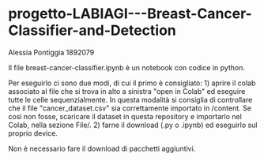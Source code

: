# progetto-LABIAGI---Breast-Cancer-Classifier-and-Detection
Alessia Pontiggia 1892079


Il file breast-cancer-classifier.ipynb è un notebook con codice in python. 

Per eseguirlo ci sono due modi, di cui il primo è consigliato:
    1)  aprire il colab associato al file che si trova in alto a sinistra "open in Colab" ed eseguire tutte le celle sequenzialmente.
        In questa modalità si consiglia di controllare che il file "cancer_dataset.csv" sia correttamente importato in /content.
        Se così non fosse, scaricare il dataset in questa repository e importarlo nel Colab, nella sezione File/.
    2)  farne il download (.py o .ipynb) ed eseguirlo sul proprio device.

Non è necessario fare il download di pacchetti aggiuntivi.
